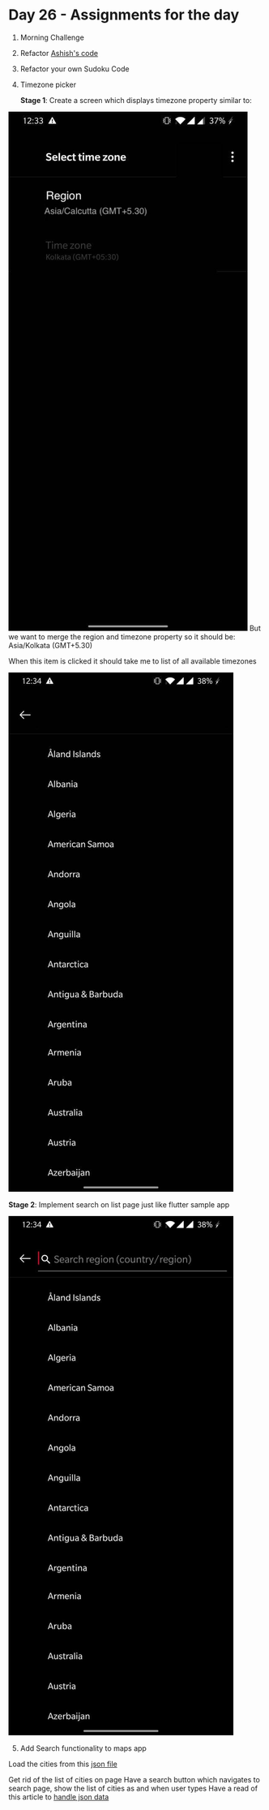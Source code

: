 # Day 26 - Assignments for the day

1. Morning Challenge
2. Refactor [Ashish's code](https://github.com/AshishTaduce/day_25_morning_challenge)
3. Refactor your own Sudoku Code
4. Timezone picker

    **Stage 1**:
    Create a screen which displays timezone property similar to:
 
 ![](screenshots/timezonePicker.jpeg)
 But we want to merge the region and timezone property
     so it should be: Asia/Kolkata (GMT+5.30)
     
 When this item is clicked it should take me to list of all available timezones
 
 ![](screenshots/timezoneList.jpeg)

**Stage 2**: Implement search on list page just like flutter sample app
     
![](screenshots/timezoneList%20Search.jpeg)

5. Add Search functionality to maps app

Load the cities from this [json file](https://github.com/lutangar/cities.json/blob/master/cities.json)

Get rid of the list of cities on page
Have a search button which navigates to search page, show the list of 
cities as and when user types
Have a read of this article to [handle json data](https://flutter.dev/docs/cookbook/networking/background-parsing#4-move-this-work-to-a-separate-isolate)